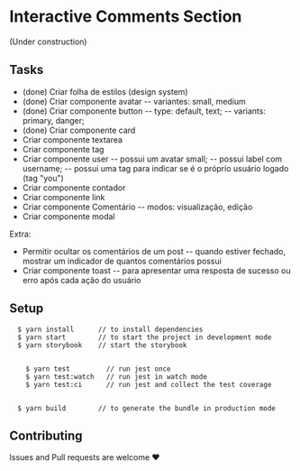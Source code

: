 # Interactive Comments Section

(Under construction)

## Tasks


- (done) Criar folha de estilos (design system)
- (done) Criar componente avatar 
  -- variantes: small, medium
- (done) Criar componente button 
  -- type: default, text;
  -- variants: primary, danger;
- (done) Criar componente card
- Criar componente textarea
- Criar componente tag
- Criar componente user
  -- possui um avatar small;
  -- possui label com username;
  -- possui uma tag para indicar se é o próprio usuário logado (tag "you")
- Criar componente contador
- Criar componente link
- Criar componente Comentário
  -- modos: visualização, edição
- Criar componente modal

Extra:
- Permitir ocultar os comentários de um post
  -- quando estiver fechado, mostrar um indicador de quantos comentários possui
- Criar componente toast
  -- para apresentar uma resposta de sucesso ou erro após cada ação do usuário


## Setup

```
  $ yarn install      // to install dependencies
  $ yarn start        // to start the project in development mode
  $ yarn storybook    // start the storybook


	$ yarn test       	// run jest once
	$ yarn test:watch   // run jest in watch mode
	$ yarn test:ci      // run jest and collect the test coverage


  $ yarn build 	      // to generate the bundle in production mode
```


## Contributing

Issues and Pull requests are welcome ❤️

